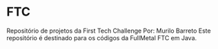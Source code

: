 # FTC
Repositório de projetos da First Tech Challenge
Por: Murilo Barreto
Este repositório é destinado para os códigos da FullMetal FTC em Java.
